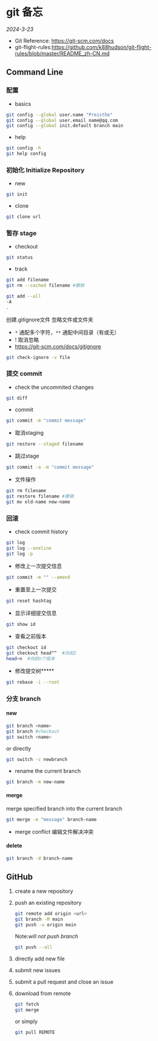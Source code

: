 # git 备忘

*2024-3-23*

- Git Reference: <https://git-scm.com/docs>
- git-flight-rules:<https://github.com/k88hudson/git-flight-rules/blob/master/README_zh-CN.md>

## Command Line

### 配置

- basics

```bash
git config --global user.name "Preisthe"
git config --global user.email name@qq.com
git config --global init.default branch main
```

- help

```bash
git config -h
git help config
```

### 初始化 Initialize Repository

- new

```bash
git init
```

- clone

```bash
git clone url
```

### 暂存 stage

- checkout

```bash
git status
```

- track

```bash
git add filename
git rm --cached filename #撤销
```

```bash
git add --all
-A
.
```

创建.gitignore文件
忽略文件或文件夹  

- `*` 通配多个字符，`**` 通配中间目录（有或无）
- ! 取消忽略
- <https://git-scm.com/docs/gitignore>

```bash
git check-ignore -v file
```

### 提交 commit

- check the uncommited changes

```bash
git diff
```

- commit

```bash
git commit -m "commit message"
```

- 取消staging

```bash
git restore --staged filename
```

- 跳过stage

```bash
git commit -a -m "commit message"
```

- 文件操作

```bash
git rm filename
git restore filename #撤销
git mv old-name new-name
```

### 回滚

- check commit history

```bash
git log
git log --oneline
git log -p
```

- 修改上一次提交信息

```bash
git commit -m "" --amend
```

- 重置至上一次提交

```bash
git reset hashtag
```

- 显示详细提交信息

```bash
git show id
```

- 查看之前版本

```bash
git checkout id
git checkout head^^  #向前2
head~n  #向前n个版本
```

- 修改提交树**\***

```bash
git rebase -i --root
```

### 分支 branch

#### new

```bash
git branch <name>
git branch #checkout
git switch <name>
```

or directly

```bash
git switch -c newbranch
```

- rename the current branch

```bash
git branch -m new-name
```

#### merge

merge specified branch into the current branch

```bash
git merge -m "message" branch-name
```

- merge conflict 编辑文件解决冲突

#### delete

```bash
git branch -d branch-name
```

## GitHub

1. create a new repository
2. push an existing repository

    ```bash
    git remote add origin <url>
    git branch -M main
    git push -u origin main
    ```

    Note:*will not push branch*

    ```bash
    git push --all
    ```

3. directly add new file
4. submit new issues
5. submit a pull request and close an issue
6. download from remote

    ```bash
    git fetch
    git merge
    ```

    or simply

    ```bash
    git pull REMOTE
    ```
